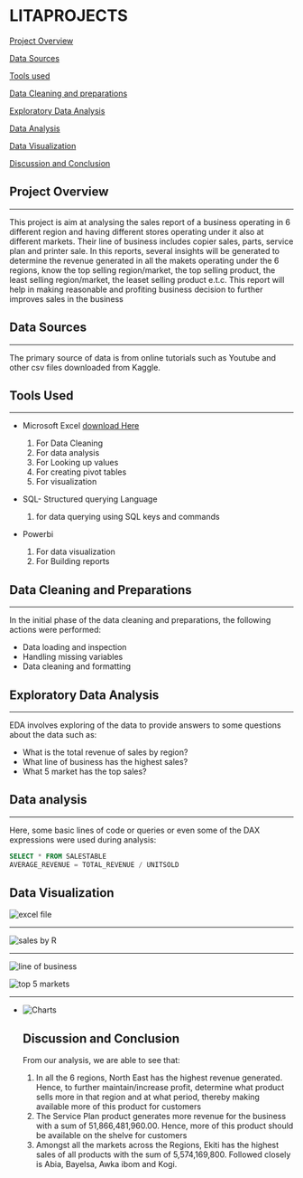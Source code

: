 # LITAPROJECTS

[Project Overview](#data-analysis)

[Data Sources](#data-sources)

[Tools used](#tools-used)

[Data Cleaning and preparations](data-cleaning-and-preparation)

[Exploratory Data Analysis](exploratory-data-analysis)

[Data Analysis](#data-analysis)

[Data Visualization](data-visualization)

[Discussion and Conclusion](discussion-and-conclusion)


## Project Overview
---
This project is aim at analysing the sales report of a business operating in 6 different region and having different stores operating under it also at different markets. Their line of business includes copier sales, parts, service plan and printer sale. In this reports, several insights will be generated to determine the revenue generated in all the makets operating under the 6 regions, know the top selling region/market, the top selling product, the least selling region/market, the leaset selling product e.t.c. This report will help in making reasonable and profiting business decision to further improves sales in the business

## Data Sources
---
The primary source of data is from online tutorials such as Youtube and other csv files downloaded from Kaggle.

## Tools Used
---
- Microsoft Excel [download Here](https://www.microsoft.com)
   1. For Data Cleaning 
   2. For data analysis 
   3. For Looking up values
   4. For creating pivot tables
   5. For visualization
      
- SQL- Structured querying Language
   1. for data querying using SQL keys and commands
  
- Powerbi
   1. For data visualization
   2. For Building reports

## Data Cleaning and Preparations
---
In the initial phase of the data cleaning and preparations, the following actions were performed:
- Data loading and inspection
- Handling missing variables
- Data cleaning and formatting

## Exploratory Data Analysis
---
 EDA involves exploring of the data to provide answers to some questions about the data such as:
 - What is the total revenue of sales by region?
 - What line of business has the highest sales?
 - What 5 market has the top sales? 

## Data analysis
---
Here, some basic lines of code or queries or even some of the DAX expressions were used during analysis:

```SQL
SELECT * FROM SALESTABLE
AVERAGE_REVENUE = TOTAL_REVENUE / UNITSOLD
```

## Data Visualization
![excel file](https://github.com/user-attachments/assets/1915a170-6966-4aaf-b8e4-7f07cf938d9e)

---

![sales by R](https://github.com/user-attachments/assets/949ec338-f05c-4725-a02f-d86c5ab219a9)

---
![line of business](https://github.com/user-attachments/assets/f6db6819-4581-4409-aaff-924317a96f9c)

![top 5 markets](https://github.com/user-attachments/assets/a78415ae-4165-4b34-8adb-db6be4b8770b)

---
- ![Charts](https://github.com/user-attachments/assets/c7c282a9-f803-4dac-bce0-55482dd11fe2)


  ## Discussion and Conclusion
  From our analysis, we are able to see that:
     1. In all the 6 regions, North East has the highest revenue generated. Hence, to further maintain/increase profit, determine what product sells more in that region and at what period, thereby making available more of this product for customers
     2. The Service Plan product generates more revenue for the business with a sum of 51,866,481,960.00. Hence, more of this product should be available on the shelve for customers
     3. Amongst all the markets across the Regions, Ekiti has the highest sales of all products with the sum of 5,574,169,800. Followed closely is Abia, Bayelsa, Awka ibom and Kogi.
